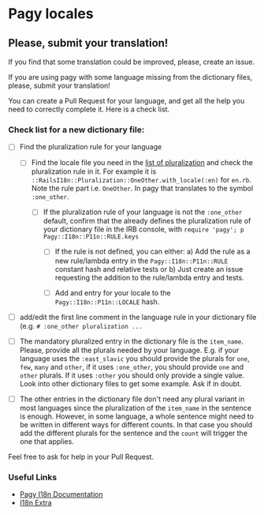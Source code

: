 # Pagy locales

## Please, submit your translation!

If you find that some translation could be improved, please, create an issue.

If you are using pagy with some language missing from the dictionary files, please, submit your translation!

You can create a Pull Request for your language, and get all the help you need to correctly complete it. Here is a check list.

### Check list for a new dictionary file:

- [ ] Find the pluralization rule for your language

  - [ ] Find the locale file you need in the [list of pluralization](https://github.com/svenfuchs/rails-i18n/tree/master/rails/pluralization) and check the pluralization rule in it. For example it is `::RailsI18n::Pluralization::OneOther.with_locale(:en)` for `en.rb`. Note the rule part i.e. `OneOther`. In pagy that translates to the symbol `:one_other`.

    - [ ] If the pluralization rule of your language is not the `:one_other` default, confirm that the already defines the pluralization rule of your dictionary file in the IRB console, with `require 'pagy'; p Pagy::I18n::P11n::RULE.keys`

      - [ ] If the rule is not defined, you can either: a) Add the rule as a new rule/lambda entry in the `Pagy::I18n::P11n::RULE` constant hash and relative tests or b) Just create an issue requesting the addition to the rule/lambda entry and tests.

      - [ ] Add and entry for your locale to the `Pagy::I18n::P11n::LOCALE` hash.

- [ ] add/edit the first line comment in the language rule in your dictionary file (e.g. `# :one_other pluralization ...`

- [ ] The mandatory pluralized entry in the dictionary file is the `item_name`. Please, provide all the plurals needed by your language. E.g. if your language uses the `:east_slavic` you should provide the plurals for `one`, `few`, `many` and `other`, if it uses `:one_other`, you should provide `one` and `other` plurals. If it uses `:other` you should only provide a single value. Look into other dictionary files to get some example. Ask if in doubt.

- [ ] The other entries in the dictionary file don't need any plural variant in most languages since the pluralization of the `item_name` in the sentence is enough. However, in some language, a whole sentence might need to be written in different ways for different counts. In that case you should add the different plurals for the sentence and the `count` will trigger the one that applies.

Feel free to ask for help in your Pull Request.

### Useful Links

- [Pagy I18n Documentation](https://ddnexus.github.io/pagy/api/frontend#i18n)
- [I18n Extra](https://ddnexus.github.io/pagy/extras/i18n)
